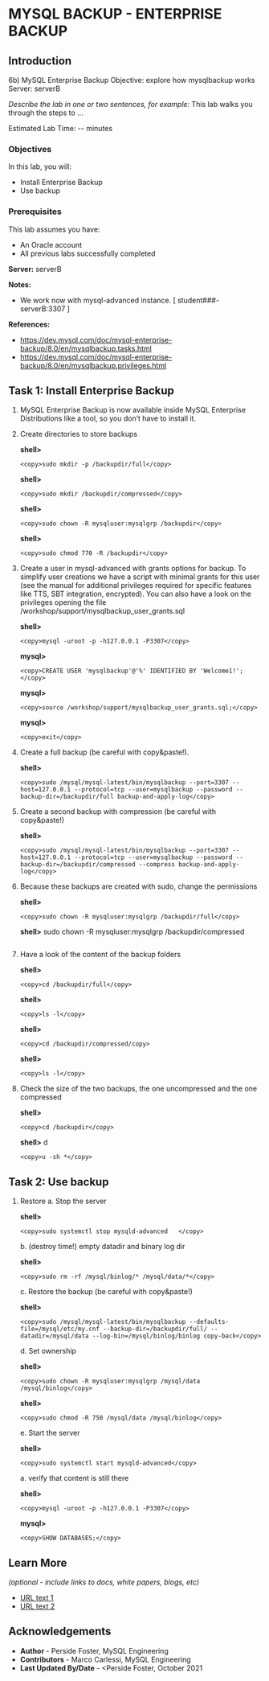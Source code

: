 # MYSQL BACKUP - ENTERPRISE BACKUP

## Introduction

6b) MySQL Enterprise Backup
Objective: explore how mysqlbackup works
Server: serverB

*Describe the lab in one or two sentences, for example:* This lab walks you through the steps to ...

Estimated Lab Time: -- minutes

### Objectives

In this lab, you will:
* Install Enterprise Backup
* Use backup

### Prerequisites 

This lab assumes you have:
* An Oracle account
* All previous labs successfully completed

**Server:** serverB

**Notes:**
- We work now with mysql-advanced instance. [ student###-serverB:3307 ]

**References:**
- https://dev.mysql.com/doc/mysql-enterprise-backup/8.0/en/mysqlbackup.tasks.html
- https://dev.mysql.com/doc/mysql-enterprise-backup/8.0/en/mysqlbackup.privileges.html

## Task 1: Install Enterprise Backup

1.	MySQL Enterprise Backup is now available inside MySQL Enterprise Distributions like a tool, so you don’t have to install it.

2.	Create directories to store backups

    **shell>** 
    ```
    <copy>sudo mkdir -p /backupdir/full</copy>
    ```
    **shell>** 
    ```
    <copy>sudo mkdir /backupdir/compressed</copy>
    ```
    **shell>** 
    ```
    <copy>sudo chown -R mysqluser:mysqlgrp /backupdir</copy>
    ```
    **shell>** 
    ```
    <copy>sudo chmod 770 -R /backupdir</copy>
    ```
3.	Create a user in mysql-advanced with grants options for backup. To simplify user creations we have a script with minimal grants for this user (see the manual for additional privileges required for specific features like TTS, SBT integration, encrypted). You can also have a look on the privileges opening the file /workshop/support/mysqlbackup_user_grants.sql

    **shell>** 
    ```
    <copy>mysql -uroot -p -h127.0.0.1 -P3307</copy>
    ```
    **mysql>** 
    ```
    <copy>CREATE USER 'mysqlbackup'@'%' IDENTIFIED BY 'Welcome1!';</copy>
    ```
    **mysql>** 
    ```
    <copy>source /workshop/support/mysqlbackup_user_grants.sql;</copy>
    ```
    **mysql>** 
    ```
    <copy>exit</copy>
    ```
4.	Create a full backup (be careful with copy&paste!). 

    **shell>** 
    ```
    <copy>sudo /mysql/mysql-latest/bin/mysqlbackup --port=3307 --host=127.0.0.1 --protocol=tcp --user=mysqlbackup --password --backup-dir=/backupdir/full backup-and-apply-log</copy>
    ```
5.	Create a second backup with compression (be careful with copy&paste!)

    **shell>** 

    ```
    <copy>sudo /mysql/mysql-latest/bin/mysqlbackup --port=3307 --host=127.0.0.1 --protocol=tcp --user=mysqlbackup --password --backup-dir=/backupdir/compressed --compress backup-and-apply-log</copy>
    ```
6.	Because these backups are created with sudo, change the permissions

    **shell>** 
    ```
    <copy>sudo chown -R mysqluser:mysqlgrp /backupdir/full</copy>
    ```
    **shell>** 
    <copy>sudo chown -R mysqluser:mysqlgrp /backupdir/compressed
    ```</copy>
    ```
7.	Have a look of the content of the backup folders

    **shell>** 
    ```
    <copy>cd /backupdir/full</copy>
    ```
    **shell>** 
    ```
    <copy>ls -l</copy>
    ```
    **shell>** 
    ```
    <copy>cd /backupdir/compressed/copy>
    ```
    **shell>** 
    ```
    <copy>ls -l</copy>
    ```
8.	Check the size of the two backups, the one uncompressed and the one compressed

    **shell>** 
    ```
    <copy>cd /backupdir</copy>
    ```
    **shell>** d
    ```
    <copy>u -sh *</copy>
    ```
## Task 2: Use backup
1.	Restore
    a.	Stop the server

    **shell>** 
    ```
    <copy>sudo systemctl stop mysqld-advanced	</copy>
    ```
    b.	(destroy time!) empty datadir and binary log dir

    **shell>** 
    ```
    <copy>sudo rm -rf /mysql/binlog/* /mysql/data/*</copy>
    ```
    c.	Restore the backup (be careful with copy&paste!)

    **shell>** 
    ```
    <copy>sudo /mysql/mysql-latest/bin/mysqlbackup --defaults-file=/mysql/etc/my.cnf --backup-dir=/backupdir/full/ --datadir=/mysql/data --log-bin=/mysql/binlog/binlog copy-back</copy>
    ```
    d.	Set ownership

    **shell>** 
    ```
    <copy>sudo chown -R mysqluser:mysqlgrp /mysql/data /mysql/binlog</copy>
    ```
    **shell>** 
    ```
    <copy>sudo chmod -R 750 /mysql/data /mysql/binlog</copy>
    ```

    e.	Start the server

    **shell>** 
    ```
    <copy>sudo systemctl start mysqld-advanced</copy>
    ```
    a.	verify that content is still there

    **shell>** 
    ```
    <copy>mysql -uroot -p -h127.0.0.1 -P3307</copy>
    ```
    **mysql>** 
    ```
    <copy>SHOW DATABASES;</copy>
    ```

## Learn More

*(optional - include links to docs, white papers, blogs, etc)*

* [URL text 1](http://docs.oracle.com)
* [URL text 2](http://docs.oracle.com)

## Acknowledgements
* **Author** - Perside Foster, MySQL Engineering
* **Contributors** -  Marco Carlessi, MySQL Engineering
* **Last Updated By/Date** - <Perside Foster, October 2021

